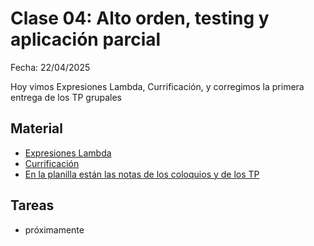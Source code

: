 # Clase 04: Alto orden, testing y aplicación parcial
Fecha: 22/04/2025

Hoy vimos Expresiones Lambda, Currificación, y corregimos la primera entrega de los TP grupales

## Material
- [Expresiones Lambda](https://drive.google.com/open?id=1LKVaZHuJqxf2FcOK17vZjxq0CTT4sohqSsfhWmhQ6ks)
- [Currificación](https://wiki.uqbar.org/wiki/articles/currificacion.html)
- [En la planilla están las notas de los coloquios y de los TP](https://www.pdep.com.ar/cursos/martes-noche)

## Tareas

-  próximamente 
